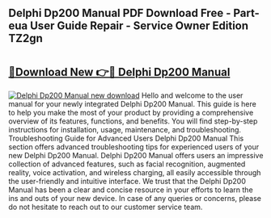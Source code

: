 ## Delphi Dp200 Manual PDF Download Free - Part-eua User Guide Repair - Service Owner Edition TZ2gn

# <h2><a href="http://bc73287.oget.top/?id=Delphi+Dp200+Manual">🔗Download New 👉🔴 Delphi Dp200 Manual</a></h2>

[![Delphi Dp200 Manual new download](https://i.imgur.com/5g1atiW.png)](http://bc73287.oget.top/?id=Delphi+Dp200+Manual)
Hello and welcome to the user manual for your newly integrated Delphi Dp200 Manual. This guide is here to help you make the most of your product by providing a comprehensive overview of its features, functions, and benefits. You will find step-by-step instructions for installation, usage, maintenance, and troubleshooting. Troubleshooting Guide for Advanced Users Delphi Dp200 Manual This section offers advanced troubleshooting tips for experienced users of your new Delphi Dp200 Manual. Delphi Dp200 Manual offers users an impressive collection of advanced features, such as facial recognition, augmented reality, voice activation, and wireless charging, all easily accessible through the user-friendly and intuitive interface. We trust that the Delphi Dp200 Manual has been a clear and concise resource in your efforts to learn the ins and outs of your new device. In case of any queries or concerns, please do not hesitate to reach out to our customer service team.
